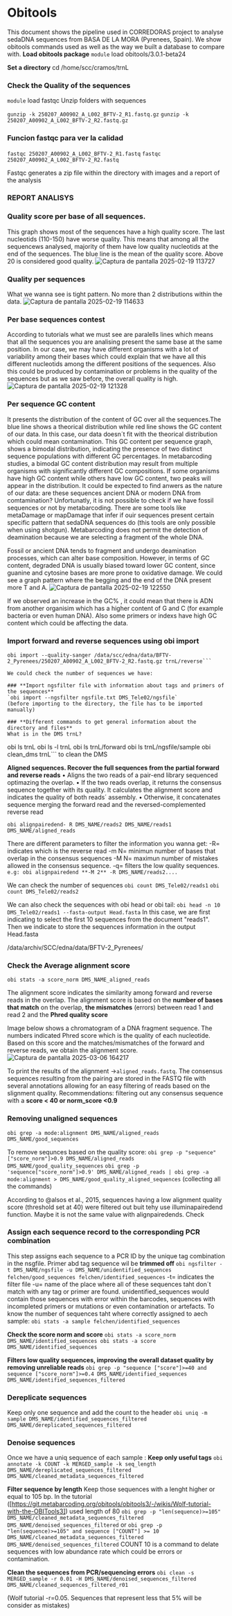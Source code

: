 # Obitools
This document shows the pipeline used in CORREDORAS project to analyse sedaDNA sequences from BASA DE LA MORA (Pyrenees, Spain). We show obitools commands used as  well as the way we built a database to compare with.
 **Load obitools package**
`module` load obitools/3.0.1-beta24

**Set a directory**
cd /home/scc/cramos/trnL

### **Check the Quality of the sequences**
`module` load fastqc
Unzip folders with sequences

`gunzip -k 250207_A00902_A_L002_BFTV-2_R1.fastq.gz`
`gunzip -k 250207_A00902_A_L002_BFTV-2_R2.fastq.gz`

### **Funcion fastqc para ver la calidad**
`fastqc 250207_A00902_A_L002_BFTV-2_R1.fastq`
`fastqc 250207_A00902_A_L002_BFTV-2_R2.fastq`

Fastqc generates a zip file within the directory with images and a report of the analysis 

### **REPORT ANALISYS**
### **Quality score per base of all sequences.** 
This graph shows most of the sequences have a high quality score. The last nucleotids (110-150) have worse quality. This means that among all the sequencews analysed, majority of them have low quality nucleotids at the end of the sequences.
The blue line is the mean of the quality score. Above 20 is considered good quality.
![Captura de pantalla 2025-02-19 113727](https://github.com/user-attachments/assets/e8c04d93-8274-4aee-9f22-c5a158f558e2)

### **Quality per sequences**
What we wanna see is tight pattern. No more than 2 distributions within the data. 
![Captura de pantalla 2025-02-19 114633](https://github.com/user-attachments/assets/7dfbc644-d248-4e65-9f4d-cd6a673eee4c)

### **Per base sequences contest**
According to tutorials what we must see are paralells lines which means that all the sequences you are analising present the same base at the same position. In our case, we may have different organisms with a lot of variability among their bases which could explain that we have all this different nucleotids among the different positions of the sequences. Also this could be produced by contamination or problems in the quality of the sequences but as we saw before, the overall quality is high.
![Captura de pantalla 2025-02-19 121328](https://github.com/user-attachments/assets/0e30b34a-beca-4f59-8dd3-5a5f4aa33db2)

### **Per sequence GC content**
It presents the distribution of the content of GC over all the sequences.The blue line shows a theorical distribution while red line shows the GC content of our data. In this case, our data doesn´t fit with the theorical distribution which could mean contamination. This GC content per sequence graph, shows a bimodal distribution, indicating the presence of two distinct sequence populations with different GC percentages.  In metabarcoding studies, a bimodal GC content distribution may result from multiple organisms with significantly different GC compositions. If some organisms have high GC content while others have low GC content, two peaks will appear in the distribution. 
It could be expected to find anwers as the nature of our data: are these sequences ancient DNA or modern DNA from comtamination? Unfortunatly, it is not possible to check if we have fossil sequences or not by metabarcoding.  There are some tools like metaDamage or mapDamage that infer if ouir sequences present certain specific pattern that sedaDNA sequences do (this tools are only possible when using shotgun). Metabarcoding does not permit the detection of deamination because we are selecting a fragment of the whole DNA.

Fossil or ancient DNA tends to fragment and undergo deamination processes, which can alter base composition. However, in terms of GC content, degraded DNA is usually biased toward lower GC content, since guanine and cytosine bases are more prone to oxidative damage. We could see a graph pattern where the begging and the end of the DNA present more T and A.
![Captura de pantalla 2025-02-19 122550](https://github.com/user-attachments/assets/3e8092fb-9d37-4668-9fec-8ad48bb9e327)

If we observed an increase in the GC% , it could mean that there is ADN from another organisim which has a higher content of G and C (for example bacteria or even human DNA). Also some primers or indexs have high GC content which could be affecting the data. 

### **Import forward and reverse sequences using obi import**

```obi import --quality-sanger /data/scc/edna/data/BFTV-2_Pyrenees/250207_A00902_A_L002_BFTV-2_R1.fastq.gz trnL/forward
obi import --quality-sanger /data/scc/edna/data/BFTV-2_Pyrenees/250207_A00902_A_L002_BFTV-2_R2.fastq.gz trnL/reverse```

We could check the number of sequences we have:

### **Import ngsfilter file with information about tags and primers of the sequences**
`obi import --ngsfilter ngsfile.txt DMS_Tele02/ngsfile`
(before importing to the directory, the file has to be imported manually)

### **Different commands to get general information about the directory and files**
What is in the DMS trnL?
```
obi ls trnL
obi ls -l trnL
obi ls trnL/forward
obi ls trnL/ngsfile/sample
obi clean_dms trnL```  to clean the DMS


**Aligned sequences. Recover the full sequences from the partial forward and reverse reads** 
• Aligns the two reads of a pair-end library sequenced optimazing the overlap.
• If the two reads overlap, it returns the consensus sequence together with its quality. It calculates the alignment score and indicates the quality of both reads´ assembly.
• Otherwise, it concatenates sequence merging the forward read and the reversed-complemented reverse read

`obi alignpairedend- R DMS_NAME/reads2 DMS_NAME/reads1 DMS_NAME/aligned_reads`

There are different parameters to filter the information you wanna get:
-R= indicates which is the reverse read
-m N= minimun number of bases that overlap in the consensus sequences
-M N= maximun number of mistakes allowed in the consensus sequence.
-q= filters the low quality sequences.
`e.g: obi alignpairedend **-M 2** -R DMS_NAME/reads2....`

We can check the number of sequences 
`obi count DMS_Tele02/reads1`
`obi count DMS_Tele02/reads2`

We can also check the sequences with obi head or obi tail:
`obi head -n 10 DMS_Tele02/reads1 --fasta-output Head.fasta`
In this case, we are first indicating to select the first 10 sequences from the document "reads1". Then we indicate to store the sequences information in the output Head.fasta

/data/archiv/SCC/edna/data/BFTV-2_Pyrenees/
### **Check the Average alignment score**

`obi stats -a score_norm DMS_NAME_aligned_reads`

The alignment score indicates the similarity among forward and reverse reads in the overlap.
The alignment score is based on the **number of bases that match** on the overlap, **the mismatches** (errors) between read 1 and read 2 and the **Phred quality score**

Image below shows a chromatogram of a  DNA fragment sequence. The numbers indicated Phred score which is the quality of each nucleotide. Based on  this score and the matches/mismatches of the forward and reverse reads, we obtain the alignment score. 
![Captura de pantalla 2025-03-06 164217](https://github.com/user-attachments/assets/d9658504-5f0b-454f-b8c2-36dd95b904c4)

To print the results of the alignment ->`aligned_reads.fastq`. The consensus sequences resulting from the pairing are stored in the FASTQ file with several annotations allowing for an easy filtering of reads based on the slignment quality. Recommendations: filtering out any consensus sequence with a **score < 40 or norm_score <0.9**

### **Removing unaligned sequences**
`obi grep -a mode:alignment DMS_NAME/aligned_reads DMS_NAME/good_sequences`

To remove  sequnces based on the quality score: 
`obi grep -p "sequence"["score_norm"]>0.9 DMS_NAME/aligned_reads DMS_NAME/good_quality_sequences`
`obi grep -p 'sequence["score_norm"]>0.9' DMS_NAME/aligned_reads | obi grep -a mode:alignment > DMS_NAME/good_quality_aligned_sequences` (collecting all the commands)

According to @alsos et al., 2015,  sequences having a low alignment quality score (threshold set at 40) were filtered out buit tehy use illuminapairedend function. Maybe it is not the same value with alignpairedends. Check

 
### **Assign each sequence record to the corresponding PCR combination**
This step assigns each sequence to a PCR ID by the unique tag combination in the nsgfile. Primer abd tag sequence wil be **trimmed off**
`obi ngsfilter -t DMS_NAME/ngsfile -u DMS_NAME/unidentified_sequences felchen/good_sequences felchen/identified_sequences`
-t= indicates the filter file
-u= name of the place where all of these sequences taht don´t match with any tag or primer are found.
unidentified_sequences would contain those sequences with error within the barcodes, sequences with incompleted primers or mutations or even contamination or artefacts.
To know the number of sequences taht where correctly assigned to aech sample:
`obi stats -a sample felchen/identified_sequences`

**Check the score norm and score**
`obi stats -a score_norm DMS_NAME/identified_sequences
obi stats -a score DMS_NAME/identified_sequences`

**Filters low quality sequences, improving the overall dataset quality by removing unreliable reads**
`obi grep -p "sequence ["score"]>=40 and sequence ["score_norm"]>=0.4 DMS_NAME/identified_sequences DMS_NAME/identified_sequences_filtered`

### **Dereplicate sequences**
Keep only one sequence and add the count to the header
`obi uniq -m sample DMS_NAME/identified_sequences_filtered DMS_NAME/dereplicated_sequences_filtered`

### **Denoise sequences**
Once we have a uniq sequence of each sample :
**Keep only useful tags**
`obi annotate -k COUNT -k MERGED_sample -k seq_length DMS_NAME/dereplicated_sequences_filtered DMS_NAME/cleaned_metadata_sequences_filtered`

**Filter sequence by length**
Keep those sequences with a lenght higher or equal to 105 bp. In the tutorial ([https://git.metabarcoding.org/obitools/obitools3/-/wikis/Wolf-tutorial-with-the-OBITools3]) used length of 80
`obi grep -p "len(sequence)>=105" DMS_NAME/cleaned_metadata_sequences_filtered DMS_NAME/denoised_sequences_filtered`
or
`obi grep -p "len(sequence)>=105" and sequence ["COUNT"] >= 10 DMS_NAME/cleaned_metadata_sequences_filtered DMS_NAME/denoised_sequences_filtered`
COUNT 10 is a command to delate sequences with low abundance rate which could be errors or contamination.

**Clean the sequences from PCR/sequencing errors**
`obi clean -s MERGED_sample -r 0.01 -H DMS_NAME/denoised_sequences_filtered DMS_NAME/cleaned_sequences_filtered_r01`

(Wolf tutorial -r=0.05. Sequences that represent less that 5% will be consider as mistakes)


